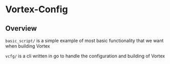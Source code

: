 # Vortex-Config
## Overview

`basic_script/` is a simple example of most basic functionality that we want when building Vortex 

`vcfg/` is a cli written in go to handle the configuration and building of Vortex
